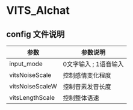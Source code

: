 # VITS_AIchat

## config 文件说明

| 参数            | 参数说明              |
| --------------- | --------------------- |
| input_mode      | 0文字输入 ; 1语音输入 |
| vitsNoiseScale  | 控制感情变化程度      |
| vitsNoiseScaleW | 控制音素发音长度      |
| vitsLengthScale | 控制整体语速          |
